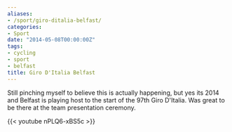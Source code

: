 ```yaml
---
aliases:
- /sport/giro-ditalia-belfast/
categories:
- Sport
date: "2014-05-08T00:00:00Z"
tags:
- cycling
- sport
- belfast
title: Giro D'Italia Belfast
---
```


Still pinching myself to believe this is actually happening, but yes its 2014 and Belfast is playing host to the start of the 97th Giro D'Italia. Was great to be there at the team presentation ceremony.

{{< youtube nPLQ6-xBS5c >}}